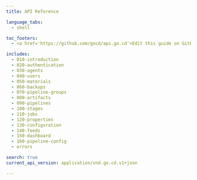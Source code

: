 ```yaml
---
title: API Reference

language_tabs:
  - shell

toc_footers:
  - <a href='https://github.com/gocd/api.go.cd'>Edit this guide on GitHub</a>

includes:
  - 010-introduction
  - 020-authentication
  - 030-agents
  - 040-users
  - 050-materials
  - 060-backups
  - 070-pipeline-groups
  - 080-artifacts
  - 090-pipelines
  - 100-stages
  - 110-jobs
  - 120-properties
  - 130-configuration
  - 140-feeds
  - 150-dashboard
  - 160-pipeline-config
  - errors

search: true
current_api_version: application/vnd.go.cd.v1+json

---
```


